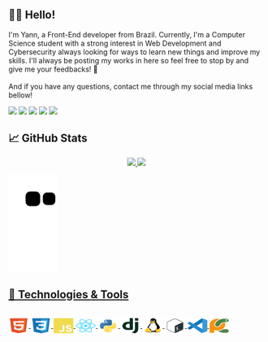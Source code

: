 ## ✌🏻 Hello!

I'm Yann, a Front-End developer from Brazil. Currently, I'm a Computer Science student with a strong interest in Web Development and Cybersecurity always looking for ways to learn new things and improve my skills. I'll always be posting my works in here so feel free to stop by and give me your feedbacks! 🤍</br></br>
And if you have any questions, contact me through my social media links bellow!

<div>
  <a href="https://www.ynncstslv.com/" target="_blank"><img height="27" src="https://img.shields.io/badge/website-000000?style=for-the-badge&logo=About.me&logoColor=white"></a>
  <a href="https://www.instagram.com/ynncstslv" target="_blank"><img height="25" src="https://img.shields.io/badge/Instagram-%23E4405F.svg?style=for-the-badge&logo=Instagram&logoColor=white"></a>
  <a href="https://www.twitter.com/ynncstslv" target="_blank"><img height="25" src="https://img.shields.io/badge/Twitter-1DA1F2?style=for-the-badge&logo=twitter&logoColor=white"></a>
  <a href="https://www.linkedin.com/in/ynncstslv" target="_blank"><img height="25" src="https://img.shields.io/badge/linkedin-%230077B5.svg?style=for-the-badge&logo=linkedin&logoColor=white"></a>
  <a href="https://www.codepen.io/ynncstslv" target="_blank"><img height="27" src="https://img.shields.io/badge/Codepen-000000?style=for-the-badge&logo=codepen&logoColor=white"></a>
</div>

## 📈 GitHub Stats

<div align="center">
  <a href="https://github.com/ynncstslv">
  <img height="180em" src="https://github-readme-stats.vercel.app/api?username=ynncstslv&show_icons=true&theme=dracula&include_all_commits=true&count_private=true"/>
  <img height="180em" src="https://github-readme-stats.vercel.app/api/top-langs/?username=ynncstslv&layout=compact&langs_count=7&theme=dracula"/>
</div>

![Snake animation](https://github.com/rafaballerini/rafaballerini/blob/output/github-contribution-grid-snake.svg)
  
## 🔧 Technologies & Tools

<div style="display: inline_block"><br>
  <img align="center" alt="Yann-HTML" height="30" width="40" src="https://raw.githubusercontent.com/devicons/devicon/master/icons/html5/html5-original.svg">
  <img align="center" alt="Yann-CSS" height="30" width="40" src="https://raw.githubusercontent.com/devicons/devicon/master/icons/css3/css3-original.svg">
  <img align="center" alt="Yann-Js" height="30" width="40" src="https://raw.githubusercontent.com/devicons/devicon/master/icons/javascript/javascript-plain.svg">
  <img align="center" alt="Yann-React" height="30" width="40" src="https://raw.githubusercontent.com/devicons/devicon/master/icons/react/react-original.svg">
  <img align="center" alt="Yann-Python" height="30" width="40" src="https://raw.githubusercontent.com/devicons/devicon/master/icons/python/python-original.svg">
  <img align="center" alt="Yann-Django" height="30" width="40" src="https://raw.githubusercontent.com/devicons/devicon/master/icons/django/django-plain.svg">
  <img align="center" alt="Yann-Linux" height="30" width="40" src="https://raw.githubusercontent.com/devicons/devicon/master/icons/linux/linux-original.svg">
  <img align="center" alt="Yann-Bash" height="30" width="40" src="https://raw.githubusercontent.com/devicons/devicon/master/icons/bash/bash-original.svg">
  <img align="center" alt="Yann-VS" height="30" width="40" src="https://raw.githubusercontent.com/devicons/devicon/master/icons/vscode/vscode-original.svg">
  <img align="center" alt="Yann-PyCharm" height="30" width="40" src="https://raw.githubusercontent.com/devicons/devicon/master/icons/pycharm/pycharm-original.svg">
</div>
